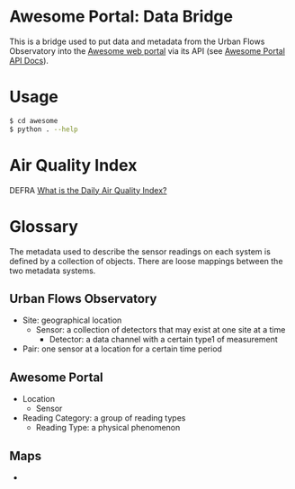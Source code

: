 # Awesome Portal: Data Bridge

This is a bridge used to put data and metadata from the Urban Flows Observatory into the [Awesome web portal](http://ufportal.shef.ac.uk/api/) via its API (see [Awesome Portal API Docs](https://ufapidocs.clients.builtonawesomeness.co.uk/)).

# Usage

```bash
$ cd awesome
$ python . --help
```

# Air Quality Index

DEFRA [What is the Daily Air Quality Index?](https://uk-air.defra.gov.uk/air-pollution/daqi?view=more-info)

# Glossary

The metadata used to describe the sensor readings on each system is defined by a collection of objects. There are loose mappings between the two metadata systems.

## Urban Flows Observatory

* Site: geographical location
  * Sensor: a collection of detectors that may exist at one site at a time
    * Detector: a data channel with a certain type1 of measurement
* Pair: one sensor at a location for a certain time period

## Awesome Portal

* Location
  * Sensor
* Reading Category: a group of reading types
  * Reading Type: a physical phenomenon

## Maps

* 